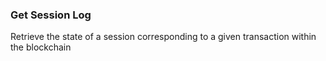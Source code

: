 

### Get Session Log  


Retrieve the state of a session corresponding to a given transaction within the blockchain


